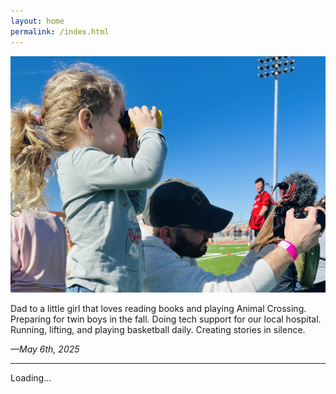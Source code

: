 ```yaml
---
layout: home
permalink: /index.html
---
```


![Now](assets/now.jpg)

Dad to a little girl that loves reading books and playing Animal Crossing. Preparing for twin boys in the fall. Doing tech support for our local hospital. Running, lifting, and playing basketball daily. Creating stories in silence. 

*—May 6th, 2025*

----

<style>
  #news-paragraph a {
    color: inherit;
    text-decoration: none;
    font-weight: normal;
  }

  #news-paragraph a:hover {
    text-decoration: none;
  }
</style>

<p id="news-paragraph">Loading…</p>

<script>
function sentenceCase(text) {
  if (!text) return "";
  text = text.trim();
  return text.charAt(0).toUpperCase() + text.slice(1).toLowerCase();
}

fetch("/assets/reeder.json")
  .then(res => res.json())
  .then(data => {
    const paragraph = document.getElementById("news-paragraph");
    const items = (data.items || []).slice(0, 5);

    if (items.length === 0) {
      paragraph.textContent = "No news available.";
      return;
    }

    const links = items.map(item => {
      const title = sentenceCase(item.title || "Untitled");
      const url = item.url || "#";
      return `<a href="${url}" target="_blank" rel="noopener noreferrer">${title}</a>`;
    });

    let sentence = "";

    if (links.length === 1) {
      sentence = links[0];
    } else if (links.length === 2) {
      sentence = `${links[0]} and ${links[1]}`;
    } else {
      sentence = `${links.slice(0, -1).join(", ")}, and ${links[links.length - 1]}`;
    }

    paragraph.innerHTML = `Today’s news: ${sentence}.`;
  })
  .catch(err => {
    document.getElementById("news-paragraph").textContent =
      `Could not load news: ${err.message}`;
    console.error(err);
  });
</script>
